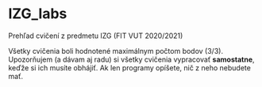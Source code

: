 # IZG_labs
Prehľad cvičení z predmetu IZG (FIT VUT 2020/2021)

Všetky cvičenia boli hodnotené maximálnym počtom bodov (3/3).
Upozorňujem (a dávam aj radu) si všetky cvičenia vypracovať **samostatne**, keďže si ich musíte obhájiť. Ak len programy opíšete, nič z neho nebudete mať.
